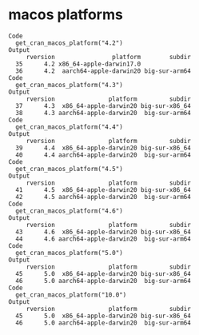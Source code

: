 # macos platforms

    Code
      get_cran_macos_platform("4.2")
    Output
         rversion                platform        subdir
      35      4.2 x86_64-apple-darwin17.0              
      36      4.2  aarch64-apple-darwin20 big-sur-arm64
    Code
      get_cran_macos_platform("4.3")
    Output
         rversion               platform         subdir
      37      4.3  x86_64-apple-darwin20 big-sur-x86_64
      38      4.3 aarch64-apple-darwin20  big-sur-arm64
    Code
      get_cran_macos_platform("4.4")
    Output
         rversion               platform         subdir
      39      4.4  x86_64-apple-darwin20 big-sur-x86_64
      40      4.4 aarch64-apple-darwin20  big-sur-arm64
    Code
      get_cran_macos_platform("4.5")
    Output
         rversion               platform         subdir
      41      4.5  x86_64-apple-darwin20 big-sur-x86_64
      42      4.5 aarch64-apple-darwin20  big-sur-arm64
    Code
      get_cran_macos_platform("4.6")
    Output
         rversion               platform         subdir
      43      4.6  x86_64-apple-darwin20 big-sur-x86_64
      44      4.6 aarch64-apple-darwin20  big-sur-arm64
    Code
      get_cran_macos_platform("5.0")
    Output
         rversion               platform         subdir
      45      5.0  x86_64-apple-darwin20 big-sur-x86_64
      46      5.0 aarch64-apple-darwin20  big-sur-arm64
    Code
      get_cran_macos_platform("10.0")
    Output
         rversion               platform         subdir
      45      5.0  x86_64-apple-darwin20 big-sur-x86_64
      46      5.0 aarch64-apple-darwin20  big-sur-arm64


